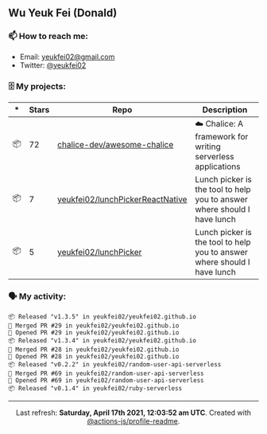 ## Wu Yeuk Fei (Donald)

### 📫 How to reach me:

- Email: [yeukfei02@gmail.com](yeukfei02@gmail.com)
- Twitter: [@yeukfei02](https://twitter.com/yeukfei02)

### 🗄 My projects:

|*|Stars|Repo|Description|
|---|---|---|---|
| 📦 | 72 | [chalice-dev/awesome-chalice](https://github.com/chalice-dev/awesome-chalice) | ☁️ Chalice: A framework for writing serverless applications |
| 📦 | 7 | [yeukfei02/lunchPickerReactNative](https://github.com/yeukfei02/lunchPickerReactNative) | Lunch picker is the tool to help you to answer where should I have lunch |
| 📦 | 5 | [yeukfei02/lunchPicker](https://github.com/yeukfei02/lunchPicker) | Lunch picker is the tool to help you to answer where should I have lunch |

### 🗣 My activity:

```
📦 Released "v1.3.5" in yeukfei02/yeukfei02.github.io
🎉 Merged PR #29 in yeukfei02/yeukfei02.github.io
💪 Opened PR #29 in yeukfei02/yeukfei02.github.io
📦 Released "v1.3.4" in yeukfei02/yeukfei02.github.io
🎉 Merged PR #28 in yeukfei02/yeukfei02.github.io
💪 Opened PR #28 in yeukfei02/yeukfei02.github.io
📦 Released "v0.2.2" in yeukfei02/random-user-api-serverless
🎉 Merged PR #69 in yeukfei02/random-user-api-serverless
💪 Opened PR #69 in yeukfei02/random-user-api-serverless
📦 Released "v0.1.4" in yeukfei02/ruby-serverless
```

<!-- <img src="https://github-readme-stats.vercel.app/api?username=yeukfei02&show_icons=true&count_private=true&theme=radical" />

<img src="https://github-readme-stats.vercel.app/api/top-langs/?username=yeukfei02&theme=radical" /> -->

---

<p align="center">Last refresh: <b>Saturday, April 17th 2021, 12:03:52 am UTC</b>. Created with <a href=https://github.com/marketplace/actions/profile-readme>@actions-js/profile-readme</a>.</p>
